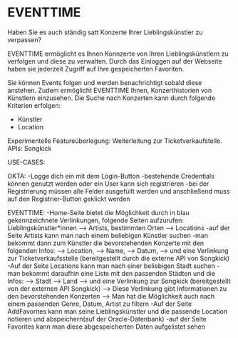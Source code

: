 # EVENTTIME

Haben Sie es auch ständig satt Konzerte Ihrer Lieblingskünstler zu verpassen?

EVENTTIME ermöglicht es Ihnen Konnzerte von Ihren Lieblingskünstlern zu verfolgen und diese zu verwalten.
Durch das Einloggen auf der Webseite haben sie jederzeit Zugriff auf Ihre gespeicherten Favoriten.

Sie können Events folgen und werden benachrichtigt sobald diese anstehen. Zudem ermöglicht EVENTTIME Ihnen, Konzerthistorien von Künstlern einzusehen.
Die Suche nach Konzerten kann durch folgende Kriterien erfolgen:

- Künstler
- Location


Experimentelle Featureüberlegung: Weiterleitung zur Ticketverkaufstelle.
APIs: Songkick

USE-CASES:

OKTA:
-Logge dich ein mit dem Login-Button
-bestehende Credentials können genutzt werden oder ein User kann sich registrieren
-bei der Registrierung müssen alle Felder ausgefüllt werden und anschließend muss auf den Registrier-Button geklickt werden

EVENTTIME:
-Home-Seite bietet die Möglichkeit durch in blau gekennzeichnete Verlinkungen, folgende Seiten aufzurufen: Lieblingskünstler*innen --> Artists, bestimmten Orten --> Locations
-auf der Seite Artists kann man nach einem beliebigen Künstler suchen 
-man bekommt dann zum Künstler die bevorstehenden Konzerte mit den folgenden Infos:
    --> Location, 
    --> Name, 
    --> Datum,
    --> und eine Verlinkung zur Ticketverkaufsstelle (bereitgestellt durch die externe API von Songkick)
-Auf der Seite Locations kann man nach einer beliebigen Stadt suchen 
-man bekommt daraufhin eine Liste mit den passenden Städten und die Infos: 
    --> Stadt
    --> Land 
    --> und eine Verlinkung zur Songkick (bereitgestellt von der externen API Songkick)
        --> Diese Verlinkung gibt Informationen zu den bevorstehenden Konzerten 
        --> Man hat die Möglichkeit auch nach einem passenden Genre, Datum, Artist zu filtern
-Auf der Seite AddFavorites kann man seine Lieblingskünstler und die passende Location notieren und abspeichern(auf der Oracle-Datenbank)
-auf der Seite Favorites kann man diese abgespeicherten Daten aufgelistet sehen